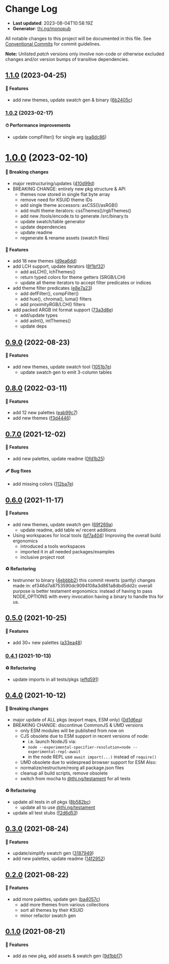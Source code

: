 # Change Log

- **Last updated**: 2023-08-04T10:58:19Z
- **Generator**: [thi.ng/monopub](https://thi.ng/monopub)

All notable changes to this project will be documented in this file.
See [Conventional Commits](https://conventionalcommits.org/) for commit guidelines.

**Note:** Unlisted _patch_ versions only involve non-code or otherwise excluded changes
and/or version bumps of transitive dependencies.

## [1.1.0](https://github.com/thi-ng/umbrella/tree/@thi.ng/color-palettes@1.1.0) (2023-04-25)

#### 🚀 Features

- add new themes, update swatch gen & binary ([6b2405c](https://github.com/thi-ng/umbrella/commit/6b2405c))

### [1.0.2](https://github.com/thi-ng/umbrella/tree/@thi.ng/color-palettes@1.0.2) (2023-02-17)

#### ⏱ Performance improvements

- update compFilter() for single arg ([ea8dc86](https://github.com/thi-ng/umbrella/commit/ea8dc86))

# [1.0.0](https://github.com/thi-ng/umbrella/tree/@thi.ng/color-palettes@1.0.0) (2023-02-10)

#### 🛑 Breaking changes

- major restructuring/updates ([410d99d](https://github.com/thi-ng/umbrella/commit/410d99d))
- BREAKING CHANGE: entirely new pkg structure & API
  - themes now stored in single flat byte array
  - remove need for KSUID theme IDs
  - add single theme accessors: asCSS()/asRGB()
  - add multi theme iterators: cssThemes()/rgbThemes()
  - add new /tools/encode.ts to generate /src/binary.ts
  - update swatch/table generator
  - update dependencies
  - update readme
  - regenerate & rename assets (swatch files)

#### 🚀 Features

- add 18 new themes ([d9ea6dd](https://github.com/thi-ng/umbrella/commit/d9ea6dd))
- add LCH support, update iterators ([8f1bf32](https://github.com/thi-ng/umbrella/commit/8f1bf32))
  - add asLCH(), lchThemes()
  - return typed colors for theme getters (SRGB/LCH)
  - update all theme iterators to accept filter predicates or indices
- add theme filter predicates ([e8e7a23](https://github.com/thi-ng/umbrella/commit/e8e7a23))
  - add defFilter(), compFilter()
  - add hue(), chroma(), luma() filters
  - add proximityRGB/LCH() filters
- add packed ARGB int format support ([73a3d8e](https://github.com/thi-ng/umbrella/commit/73a3d8e))
  - add/update types
  - add asInt(), intThemes()
  - update deps

## [0.9.0](https://github.com/thi-ng/umbrella/tree/@thi.ng/color-palettes@0.9.0) (2022-08-23)

#### 🚀 Features

- add new themes, update swatch tool ([1051b7e](https://github.com/thi-ng/umbrella/commit/1051b7e))
  - update swatch gen to emit 3-column tables

## [0.8.0](https://github.com/thi-ng/umbrella/tree/@thi.ng/color-palettes@0.8.0) (2022-03-11)

#### 🚀 Features

- add 12 new palettes ([eab99c7](https://github.com/thi-ng/umbrella/commit/eab99c7))
- add new themes ([f3d4446](https://github.com/thi-ng/umbrella/commit/f3d4446))

## [0.7.0](https://github.com/thi-ng/umbrella/tree/@thi.ng/color-palettes@0.7.0) (2021-12-02)

#### 🚀 Features

- add new palettes, update readme ([0fd1b25](https://github.com/thi-ng/umbrella/commit/0fd1b25))

#### 🩹 Bug fixes

- add missing colors ([112ba7e](https://github.com/thi-ng/umbrella/commit/112ba7e))

## [0.6.0](https://github.com/thi-ng/umbrella/tree/@thi.ng/color-palettes@0.6.0) (2021-11-17)

#### 🚀 Features

- add new themes, update swatch gen ([69f269a](https://github.com/thi-ng/umbrella/commit/69f269a))
  - update readme, add table w/ recent additions
- Using workspaces for local tools ([bf7a404](https://github.com/thi-ng/umbrella/commit/bf7a404))
  Improving the overall build ergonomics
  - introduced a tools workspaces
  - imported it in all needed packages/examples
  - inclusive project root

#### ♻️ Refactoring

- testrunner to binary ([4ebbbb2](https://github.com/thi-ng/umbrella/commit/4ebbbb2))
  this commit reverts (partly) changes made in:
  ef346d7a8753590dc9094108a3d861a8dbd5dd2c
  overall purpose is better testament ergonomics:
  instead of having to pass NODE_OPTIONS with every invocation
  having a binary to handle this for us.

## [0.5.0](https://github.com/thi-ng/umbrella/tree/@thi.ng/color-palettes@0.5.0) (2021-10-25)

#### 🚀 Features

- add 30+ new palettes ([a33ea48](https://github.com/thi-ng/umbrella/commit/a33ea48))

### [0.4.1](https://github.com/thi-ng/umbrella/tree/@thi.ng/color-palettes@0.4.1) (2021-10-13)

#### ♻️ Refactoring

- update imports in all tests/pkgs ([effd591](https://github.com/thi-ng/umbrella/commit/effd591))

## [0.4.0](https://github.com/thi-ng/umbrella/tree/@thi.ng/color-palettes@0.4.0) (2021-10-12)

#### 🛑 Breaking changes

- major update of ALL pkgs (export maps, ESM only) ([0d1d6ea](https://github.com/thi-ng/umbrella/commit/0d1d6ea))
- BREAKING CHANGE: discontinue CommonJS & UMD versions
  - only ESM modules will be published from now on
  - CJS obsolete due to ESM support in recent versions of node:
    - i.e. launch NodeJS via:
    - `node --experimental-specifier-resolution=node --experimental-repl-await`
    - in the node REPL use `await import(...)` instead of `require()`
  - UMD obsolete due to widespread browser support for ESM
  Also:
  - normalize/restructure/reorg all package.json files
  - cleanup all build scripts, remove obsolete
  - switch from mocha to [@thi.ng/testament](https://github.com/thi-ng/umbrella/tree/main/packages/testament) for all tests

#### ♻️ Refactoring

- update all tests in _all_ pkgs ([8b582bc](https://github.com/thi-ng/umbrella/commit/8b582bc))
  - update all to use [@thi.ng/testament](https://github.com/thi-ng/umbrella/tree/main/packages/testament)
- update all test stubs ([f2d6d53](https://github.com/thi-ng/umbrella/commit/f2d6d53))

## [0.3.0](https://github.com/thi-ng/umbrella/tree/@thi.ng/color-palettes@0.3.0) (2021-08-24)

#### 🚀 Features

- update/simplify swatch gen ([3187949](https://github.com/thi-ng/umbrella/commit/3187949))
- add new palettes, update readme ([14f2952](https://github.com/thi-ng/umbrella/commit/14f2952))

## [0.2.0](https://github.com/thi-ng/umbrella/tree/@thi.ng/color-palettes@0.2.0) (2021-08-22)

#### 🚀 Features

- add more palettes, update gen ([ba4057c](https://github.com/thi-ng/umbrella/commit/ba4057c))
  - add more themes from various collections
  - sort all themes by their KSUID
  - minor refactor swatch gen

## [0.1.0](https://github.com/thi-ng/umbrella/tree/@thi.ng/color-palettes@0.1.0) (2021-08-21)

#### 🚀 Features

- add as new pkg, add assets & swatch gen ([9d1bb17](https://github.com/thi-ng/umbrella/commit/9d1bb17))
